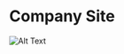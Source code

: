 # Company Site
![Alt Text]([image_url](https://github.com/triplem04/company-site/blob/17543c945f4a648ef2d9d8222e025f8b3a8670b5/Screenshot%202025-03-01%20122112.png))
